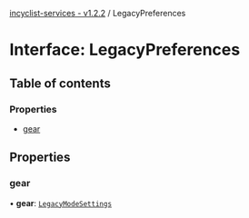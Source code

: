 [incyclist-services - v1.2.2](../README.md) / LegacyPreferences

# Interface: LegacyPreferences

## Table of contents

### Properties

- [gear](LegacyPreferences.md#gear)

## Properties

### gear

• **gear**: [`LegacyModeSettings`](LegacyModeSettings.md)

